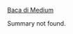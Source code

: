 <!--START_SECTION:medium-->
[Baca di Medium](https://medium.com/@dikaelsaputra/tutorial-lengkap-mongodb-atlas-dengan-mongodb-compass-d3b015cf4712?source=rss-272e0aace4a6------2)

Summary not found.
<!--END_SECTION:medium-->